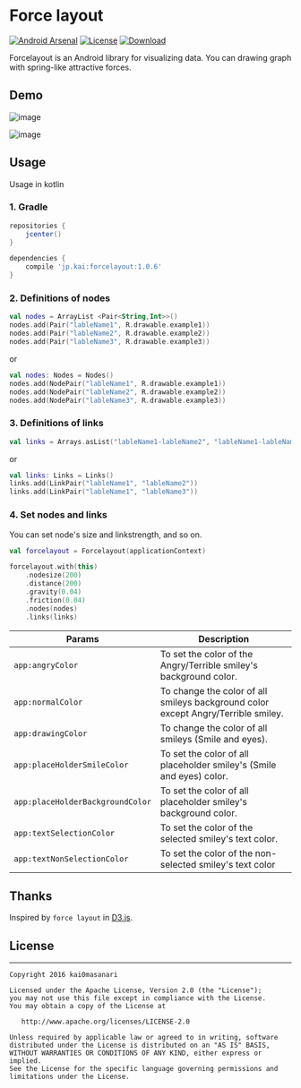 Force layout
====
[![Android Arsenal](https://img.shields.io/badge/Android%20Arsenal-Forcelayout-brightgreen.svg?style=flat)](http://android-arsenal.com/details/1/4392)
[![License](https://img.shields.io/badge/license-Apache%202-blue.svg)](https://www.apache.org/licenses/LICENSE-2.0)
[![Download](https://api.bintray.com/packages/kai0masanari/maven/forcelayout/images/download.svg)](https://bintray.com/kai0masanari/maven/forcelayout/_latestVersion)

Forcelayout is an Android library for visualizing data. You can drawing graph with spring-like attractive forces.

## Demo

![image](https://raw.githubusercontent.com/kai0masanari/Forcelayout/master/art/image1.gif)

![image](https://raw.githubusercontent.com/kai0masanari/Forcelayout/master/art/image2.gif)

## Usage
Usage in kotlin

### 1. Gradle
```groovy
repositories {
    jcenter()
}

dependencies {
    compile 'jp.kai:forcelayout:1.0.6'
}
```

### 2. Definitions of  nodes
```kotlin
val nodes = ArrayList <Pair<String,Int>>()
nodes.add(Pair("lableName1", R.drawable.example1))
nodes.add(Pair("lableName2", R.drawable.example2))
nodes.add(Pair("lableName3", R.drawable.example3))
```

or

```kotlin
val nodes: Nodes = Nodes()
nodes.add(NodePair("lableName1", R.drawable.example1))
nodes.add(NodePair("lableName2", R.drawable.example2))
nodes.add(NodePair("lableName3", R.drawable.example3))
```

### 3. Definitions of links
```kotlin
val links = Arrays.asList("lableName1-lableName2", "lableName1-lableName3")
```

or

```kotlin
val links: Links = Links()
links.add(LinkPair("lableName1", "lableName2"))
links.add(LinkPair("lableName1", "lableName3"))
```

### 4. Set nodes and links
You can set node's size and linkstrength, and so on.
```kotlin
val forcelayout = Forcelayout(applicationContext) 

forcelayout.with(this)
	.nodesize(200)
	.distance(200)
	.gravity(0.04)
	.friction(0.04)
	.nodes(nodes)
	.links(links)
```

| Params  | Description |
| ------------- | ------------- |
| `app:angryColor`  | To set the color of the Angry/Terrible smiley's background color.  |
| `app:normalColor`  | To change the color of all smileys background color except Angry/Terrible smiley.  |
| `app:drawingColor`  | To change the color of all smileys (Smile and eyes).  |
| `app:placeHolderSmileColor`  | To set the color of all placeholder smiley's (Smile and eyes) color.  |
| `app:placeHolderBackgroundColor`  | To set the color of all placeholder smiley's background color.  |
| `app:textSelectionColor`  | To set the color of the selected smiley's text color.  |
| `app:textNonSelectionColor`  | To set the color of the non-selected smiley's text color  |

## Thanks
Inspired by `force layout` in [D3.js](https://d3js.org/).


## License
-------
    Copyright 2016 kai0masanari

    Licensed under the Apache License, Version 2.0 (the "License");
    you may not use this file except in compliance with the License.
    You may obtain a copy of the License at

       http://www.apache.org/licenses/LICENSE-2.0

    Unless required by applicable law or agreed to in writing, software
    distributed under the License is distributed on an "AS IS" BASIS,
    WITHOUT WARRANTIES OR CONDITIONS OF ANY KIND, either express or implied.
    See the License for the specific language governing permissions and
    limitations under the License.